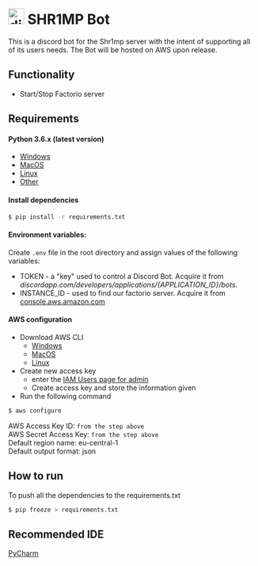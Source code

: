 # <img src="https://cdn.iconscout.com/icon/free/png-512/discord-3-569463.png" alt="discord icon" width="32"/> SHR1MP Bot
This is a discord bot for the Shr1mp server with the intent of supporting all of its users needs. The Bot will be hosted on AWS upon release.

## Functionality
- Start/Stop Factorio server

## Requirements
#### Python 3.6.x (latest version)
- [Windows](https://www.python.org/downloads/windows/)
- [MacOS](https://www.python.org/downloads/mac-osx/)
- [Linux](https://www.python.org/downloads/source/)
- [Other](https://www.python.org/download/other/)

#### Install dependencies
```bash
$ pip install -r requirements.txt
```

#### Environment variables:
Create `.env` file in the root directory and assign values of the following variables:
- TOKEN - a "key" used to control a Discord Bot. Acquire it from *discordapp.com/developers/applications/{APPLICATION_ID}/bots*.
- INSTANCE_ID - used to find our factorio server. Acquire it from [console.aws.amazon.com](https://eu-central-1.console.aws.amazon.com/ec2/v2/home?region=eu-central-1#Instances:sort=desc:instanceId)

#### AWS configuration
- Download AWS CLI
    - [Windows](https://awscli.amazonaws.com/AWSCLIV2.msi)
    - [MacOS](https://awscli.amazonaws.com/AWSCLIV2.pkg)
    - [Linux](https://docs.aws.amazon.com/cli/latest/userguide/install-cliv2-linux.html#cliv2-linux-install)
- Create new access key
    - enter the [IAM Users page for admin](https://console.aws.amazon.com/iam/home?nc2=h_m_sc#/users/admin?section=security_credentials)
    - Create access key and store the information given
- Run the following command
```bash
$ aws configure
```
AWS Access Key ID: `from the step above`  
AWS Secret Access Key: `from the step above`  
Default region name: eu-central-1  
Default output format: json

## How to run
<!-- todo: Write tutorial how to run it but also how to deploy changes -->
To push all the dependencies to the requirements.txt
```bash
$ pip freeze > requirements.txt
```

## Recommended IDE
[PyCharm](https://www.jetbrains.com/pycharm/)
